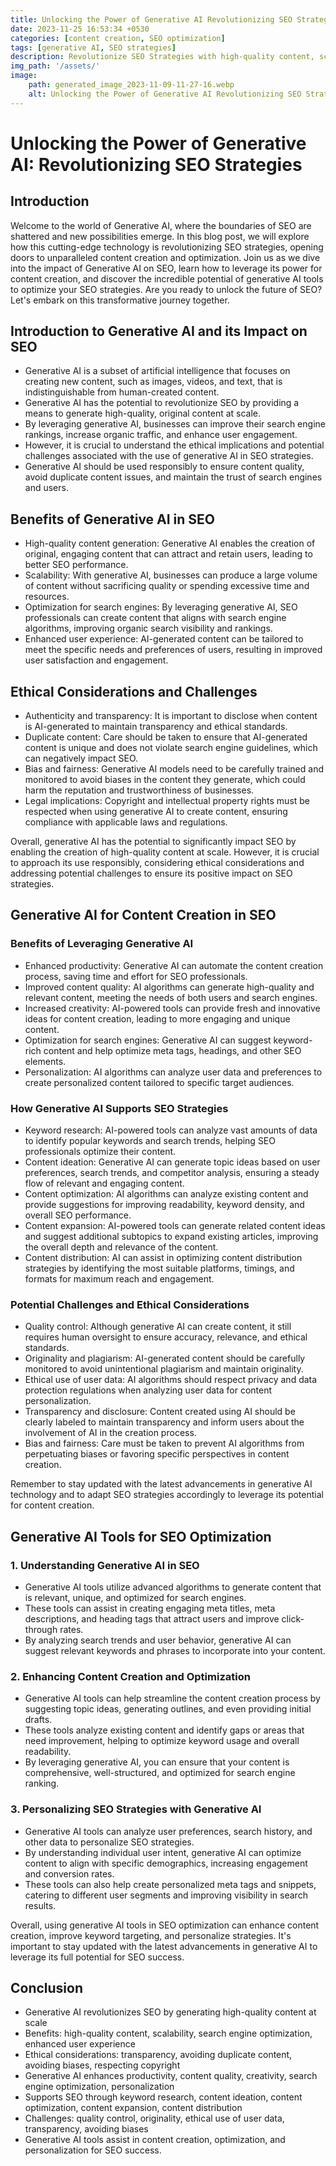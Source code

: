 ```yaml
---
title: Unlocking the Power of Generative AI Revolutionizing SEO Strategies
date: 2023-11-25 16:53:34 +0530
categories: [content creation, SEO optimization]
tags: [generative AI, SEO strategies]
description: Revolutionize SEO Strategies with high-quality content, scalability, and enhanced user experience. Learn how to leverage AI tools for content creation and optimization.
img_path: '/assets/'
image:
    path: generated_image_2023-11-09-11-27-16.webp
    alt: Unlocking the Power of Generative AI Revolutionizing SEO Strategies
---
```


# Unlocking the Power of Generative AI: Revolutionizing SEO Strategies

## Introduction

Welcome to the world of Generative AI, where the boundaries of SEO are shattered and new possibilities emerge. In this blog post, we will explore how this cutting-edge technology is revolutionizing SEO strategies, opening doors to unparalleled content creation and optimization. Join us as we dive into the impact of Generative AI on SEO, learn how to leverage its power for content creation, and discover the incredible potential of generative AI tools to optimize your SEO strategies. Are you ready to unlock the future of SEO? Let's embark on this transformative journey together.

## Introduction to Generative AI and its Impact on SEO

- Generative AI is a subset of artificial intelligence that focuses on creating new content, such as images, videos, and text, that is indistinguishable from human-created content.
- Generative AI has the potential to revolutionize SEO by providing a means to generate high-quality, original content at scale.
- By leveraging generative AI, businesses can improve their search engine rankings, increase organic traffic, and enhance user engagement.
- However, it is crucial to understand the ethical implications and potential challenges associated with the use of generative AI in SEO strategies.
- Generative AI should be used responsibly to ensure content quality, avoid duplicate content issues, and maintain the trust of search engines and users.

## Benefits of Generative AI in SEO

- High-quality content generation: Generative AI enables the creation of original, engaging content that can attract and retain users, leading to better SEO performance.
- Scalability: With generative AI, businesses can produce a large volume of content without sacrificing quality or spending excessive time and resources.
- Optimization for search engines: By leveraging generative AI, SEO professionals can create content that aligns with search engine algorithms, improving organic search visibility and rankings.
- Enhanced user experience: AI-generated content can be tailored to meet the specific needs and preferences of users, resulting in improved user satisfaction and engagement.

## Ethical Considerations and Challenges

- Authenticity and transparency: It is important to disclose when content is AI-generated to maintain transparency and ethical standards.
- Duplicate content: Care should be taken to ensure that AI-generated content is unique and does not violate search engine guidelines, which can negatively impact SEO.
- Bias and fairness: Generative AI models need to be carefully trained and monitored to avoid biases in the content they generate, which could harm the reputation and trustworthiness of businesses.
- Legal implications: Copyright and intellectual property rights must be respected when using generative AI to create content, ensuring compliance with applicable laws and regulations.

Overall, generative AI has the potential to significantly impact SEO by enabling the creation of high-quality content at scale. However, it is crucial to approach its use responsibly, considering ethical considerations and addressing potential challenges to ensure its positive impact on SEO strategies.

## Generative AI for Content Creation in SEO

### Benefits of Leveraging Generative AI

- Enhanced productivity: Generative AI can automate the content creation process, saving time and effort for SEO professionals.
- Improved content quality: AI algorithms can generate high-quality and relevant content, meeting the needs of both users and search engines.
- Increased creativity: AI-powered tools can provide fresh and innovative ideas for content creation, leading to more engaging and unique content.
- Optimization for search engines: Generative AI can suggest keyword-rich content and help optimize meta tags, headings, and other SEO elements.
- Personalization: AI algorithms can analyze user data and preferences to create personalized content tailored to specific target audiences.

### How Generative AI Supports SEO Strategies

- Keyword research: AI-powered tools can analyze vast amounts of data to identify popular keywords and search trends, helping SEO professionals optimize their content.
- Content ideation: Generative AI can generate topic ideas based on user preferences, search trends, and competitor analysis, ensuring a steady flow of relevant and engaging content.
- Content optimization: AI algorithms can analyze existing content and provide suggestions for improving readability, keyword density, and overall SEO performance.
- Content expansion: AI-powered tools can generate related content ideas and suggest additional subtopics to expand existing articles, improving the overall depth and relevance of the content.
- Content distribution: AI can assist in optimizing content distribution strategies by identifying the most suitable platforms, timings, and formats for maximum reach and engagement.

### Potential Challenges and Ethical Considerations

- Quality control: Although generative AI can create content, it still requires human oversight to ensure accuracy, relevance, and ethical standards.
- Originality and plagiarism: AI-generated content should be carefully monitored to avoid unintentional plagiarism and maintain originality.
- Ethical use of user data: AI algorithms should respect privacy and data protection regulations when analyzing user data for content personalization.
- Transparency and disclosure: Content created using AI should be clearly labeled to maintain transparency and inform users about the involvement of AI in the creation process.
- Bias and fairness: Care must be taken to prevent AI algorithms from perpetuating biases or favoring specific perspectives in content creation.

Remember to stay updated with the latest advancements in generative AI technology and to adapt SEO strategies accordingly to leverage its potential for content creation.

## Generative AI Tools for SEO Optimization

### 1. Understanding Generative AI in SEO

- Generative AI tools utilize advanced algorithms to generate content that is relevant, unique, and optimized for search engines.
- These tools can assist in creating engaging meta titles, meta descriptions, and heading tags that attract users and improve click-through rates.
- By analyzing search trends and user behavior, generative AI can suggest relevant keywords and phrases to incorporate into your content.

### 2. Enhancing Content Creation and Optimization

- Generative AI tools can help streamline the content creation process by suggesting topic ideas, generating outlines, and even providing initial drafts.
- These tools analyze existing content and identify gaps or areas that need improvement, helping to optimize keyword usage and overall readability.
- By leveraging generative AI, you can ensure that your content is comprehensive, well-structured, and optimized for search engine ranking.

### 3. Personalizing SEO Strategies with Generative AI

- Generative AI tools can analyze user preferences, search history, and other data to personalize SEO strategies.
- By understanding individual user intent, generative AI can optimize content to align with specific demographics, increasing engagement and conversion rates.
- These tools can also help create personalized meta tags and snippets, catering to different user segments and improving visibility in search results.

Overall, using generative AI tools in SEO optimization can enhance content creation, improve keyword targeting, and personalize strategies. It's important to stay updated with the latest advancements in generative AI to leverage its full potential for SEO success.

## Conclusion

- Generative AI revolutionizes SEO by generating high-quality content at scale
- Benefits: high-quality content, scalability, search engine optimization, enhanced user experience
- Ethical considerations: transparency, avoiding duplicate content, avoiding biases, respecting copyright
- Generative AI enhances productivity, content quality, creativity, search engine optimization, personalization
- Supports SEO through keyword research, content ideation, content optimization, content expansion, content distribution
- Challenges: quality control, originality, ethical use of user data, transparency, avoiding biases
- Generative AI tools assist in content creation, optimization, and personalization for SEO success.
